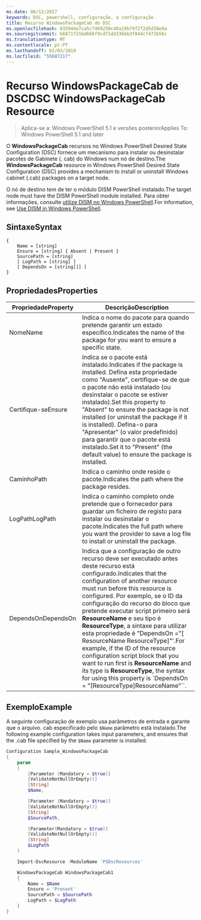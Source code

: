 ```yaml
---
ms.date: 06/12/2017
keywords: DSC, powershell, configuração, a configuração
title: Recurso WindowsPackageCab de DSC
ms.openlocfilehash: 035944e7ca5c7469250c48a19b79f2f2d5d38e9a
ms.sourcegitcommit: b6871f21bd666f9cd71dd336bb3f844cf472b56c
ms.translationtype: MT
ms.contentlocale: pt-PT
ms.lasthandoff: 02/03/2019
ms.locfileid: "55687217"
---
```

# <a name="dsc-windowspackagecab-resource"></a><span data-ttu-id="2d0c6-103">Recurso WindowsPackageCab de DSC</span><span class="sxs-lookup"><span data-stu-id="2d0c6-103">DSC WindowsPackageCab Resource</span></span>

> <span data-ttu-id="2d0c6-104">Aplica-se a: Windows PowerShell 5.1 e versões posterior</span><span class="sxs-lookup"><span data-stu-id="2d0c6-104">Applies To: Windows PowerShell 5.1 and later</span></span>

<span data-ttu-id="2d0c6-105">O **WindowsPackageCab** recursos no Windows PowerShell Desired State Configuration (DSC) fornece um mecanismo para instalar ou desinstalar pacotes de Gabinete (. cab) do Windows num nó de destino.</span><span class="sxs-lookup"><span data-stu-id="2d0c6-105">The **WindowsPackageCab** resource in Windows PowerShell Desired State Configuration (DSC) provides a mechanism to install or uninstall Windows cabinet (.cab) packages on a target node.</span></span>

<span data-ttu-id="2d0c6-106">O nó de destino tem de ter o módulo DISM PowerShell instalado.</span><span class="sxs-lookup"><span data-stu-id="2d0c6-106">The target node must have the DISM PowerShell module installed.</span></span> <span data-ttu-id="2d0c6-107">Para obter informações, consulte [utilize DISM no Windows PowerShell](https://msdn.microsoft.com/en-us/windows/hardware/commercialize/manufacture/desktop/use-dism-in-windows-powershell-s14).</span><span class="sxs-lookup"><span data-stu-id="2d0c6-107">For information, see [Use DISM in Windows PowerShell](https://msdn.microsoft.com/en-us/windows/hardware/commercialize/manufacture/desktop/use-dism-in-windows-powershell-s14).</span></span>


## <a name="syntax"></a><span data-ttu-id="2d0c6-108">Sintaxe</span><span class="sxs-lookup"><span data-stu-id="2d0c6-108">Syntax</span></span>

```
{
    Name = [string]
    Ensure = [string] { Absent | Present }
    SourcePath = [string]
    [ LogPath = [string] ]
    [ DependsOn = [string[]] ]
}
```

## <a name="properties"></a><span data-ttu-id="2d0c6-109">Propriedades</span><span class="sxs-lookup"><span data-stu-id="2d0c6-109">Properties</span></span>

|  <span data-ttu-id="2d0c6-110">Propriedade</span><span class="sxs-lookup"><span data-stu-id="2d0c6-110">Property</span></span>  |  <span data-ttu-id="2d0c6-111">Descrição</span><span class="sxs-lookup"><span data-stu-id="2d0c6-111">Description</span></span>   |
|---|---|
| <span data-ttu-id="2d0c6-112">Nome</span><span class="sxs-lookup"><span data-stu-id="2d0c6-112">Name</span></span>| <span data-ttu-id="2d0c6-113">Indica o nome do pacote para quando pretende garantir um estado específico.</span><span class="sxs-lookup"><span data-stu-id="2d0c6-113">Indicates the name of the package for you want to ensure a specific state.</span></span>|
| <span data-ttu-id="2d0c6-114">Certifique-se</span><span class="sxs-lookup"><span data-stu-id="2d0c6-114">Ensure</span></span>| <span data-ttu-id="2d0c6-115">Indica se o pacote está instalado.</span><span class="sxs-lookup"><span data-stu-id="2d0c6-115">Indicates if the package is installed.</span></span> <span data-ttu-id="2d0c6-116">Defina esta propriedade como "Ausente", certifique-se de que o pacote não está instalado (ou desinstalar o pacote se estiver instalado).</span><span class="sxs-lookup"><span data-stu-id="2d0c6-116">Set this property to "Absent" to ensure the package is not installed (or uninstall the package if it is installed).</span></span> <span data-ttu-id="2d0c6-117">Defina-o para "Apresentar" (o valor predefinido) para garantir que o pacote está instalado.</span><span class="sxs-lookup"><span data-stu-id="2d0c6-117">Set it to "Present" (the default value) to ensure the package is installed.</span></span>|
| <span data-ttu-id="2d0c6-118">Caminho</span><span class="sxs-lookup"><span data-stu-id="2d0c6-118">Path</span></span>| <span data-ttu-id="2d0c6-119">Indica o caminho onde reside o pacote.</span><span class="sxs-lookup"><span data-stu-id="2d0c6-119">Indicates the path where the package resides.</span></span>|
| <span data-ttu-id="2d0c6-120">LogPath</span><span class="sxs-lookup"><span data-stu-id="2d0c6-120">LogPath</span></span>| <span data-ttu-id="2d0c6-121">Indica o caminho completo onde pretende que o fornecedor para guardar um ficheiro de registo para instalar ou desinstalar o pacote.</span><span class="sxs-lookup"><span data-stu-id="2d0c6-121">Indicates the full path where you want the provider to save a log file to install or uninstall the package.</span></span>|
| <span data-ttu-id="2d0c6-122">DependsOn</span><span class="sxs-lookup"><span data-stu-id="2d0c6-122">DependsOn</span></span> | <span data-ttu-id="2d0c6-123">Indica que a configuração de outro recurso deve ser executado antes deste recurso está configurado.</span><span class="sxs-lookup"><span data-stu-id="2d0c6-123">Indicates that the configuration of another resource must run before this resource is configured.</span></span> <span data-ttu-id="2d0c6-124">Por exemplo, se o ID da configuração do recurso do bloco que pretende executar script primeiro será **ResourceName** e seu tipo é **ResourceType**, a sintaxe para utilizar esta propriedade é "DependsOn ="[ ResourceName ResourceType]"'.</span><span class="sxs-lookup"><span data-stu-id="2d0c6-124">For example, if the ID of the resource configuration script block that you want to run first is **ResourceName** and its type is **ResourceType**, the syntax for using this property is \`DependsOn = "[ResourceType]ResourceName"\`\`.</span></span>|

## <a name="example"></a><span data-ttu-id="2d0c6-125">Exemplo</span><span class="sxs-lookup"><span data-stu-id="2d0c6-125">Example</span></span>

<span data-ttu-id="2d0c6-126">A seguinte configuração de exemplo usa parâmetros de entrada e garante que o arquivo. cab especificado pelo `$Name` parâmetro está instalado.</span><span class="sxs-lookup"><span data-stu-id="2d0c6-126">The following example configuration takes input parameters, and ensures that the .cab file specified by the `$Name` parameter is installed.</span></span>

```powershell
Configuration Sample_WindowsPackageCab
{
    param
    (
        [Parameter (Mandatory = $true)]
        [ValidateNotNullOrEmpty()]
        [String]
        $Name,

        [Parameter (Mandatory = $true)]
        [ValidateNotNullOrEmpty()]
        [String]
        $SourcePath,

        [Parameter(Mandatory = $true)]
        [ValidateNotNullOrEmpty()]
        [String]
        $LogPath
    )

    Import-DscResource -ModuleName 'PSDscResources'

    WindowsPackageCab WindowsPackageCab1
    {
        Name = $Name
        Ensure = 'Present'
        SourcePath = $SourcePath
        LogPath = $LogPath
    }
}
```